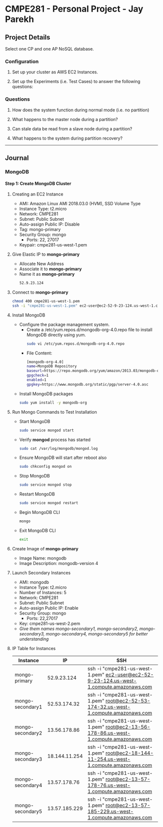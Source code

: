 # CMPE281 - Personal Project - Jay Parekh

## Project Details

Select one CP and one AP NoSQL database.

### Configuration

1. Set up your cluster as AWS EC2 Instances.

2. Set up the Experiments (i.e. Test Cases) to answer the following questions:

### Questions

1. How does the system function during normal mode (i.e. no partition)

2. What happens to the master node during a partition?

3. Can stale data be read from a slave node during a partition?

4. What happens to the system during partition recovery?

---

## Journal

### **MongoDB**

#### Step 1: Create MongoDB Cluster

1. Creating an EC2 Instance
    * AMI: Amazon Linux AMI 2018.03.0 (HVM), SSD Volume Type
    * Instance Type: t2.micro
    * Network: CMPE281
    * Subnet: Public Subnet
    * Auto-assign Public IP: Disable
    * Tag: mongo-primary
    * Security Group: mongo
      * Ports: 22, 27017
    * Keypair: cmpe281-us-west-1.pem

1. Give Elastic IP to **mongo-primary**
    * Allocate New Address
    * Associate it to **mongo-primary**
    * Name it as **mongo-primary**
        ```bash
        52.9.23.124
        ```

1. Connect to **mongo-primary**
     ```bash
    chmod 400 cmpe281-us-west-1.pem
    ssh -i "cmpe281-us-west-1.pem" ec2-user@ec2-52-9-23-124.us-west-1.compute.amazonaws.com
    ```

1. Install MongoDB
    * Configure the package management system.
        * Create a /etc/yum.repos.d/mongodb-org-4.0.repo file to install MongoDB directly using yum.
            ```bash
            sudo vi /etc/yum.repos.d/mongodb-org-4.0.repo
            ```
        * File Content:
            ```bash
            [mongodb-org-4.0]
            name=MongoDB Repository
            baseurl=https://repo.mongodb.org/yum/amazon/2013.03/mongodb-org/4.0/x86_64/
            gpgcheck=1
            enabled=1
            gpgkey=https://www.mongodb.org/static/pgp/server-4.0.asc
            ```
    * Install MongoDB packages
        ```bash
        sudo yum install -y mongodb-org
        ```
1. Run Mongo Commands to Test Installation
    * Start MongoDB
        ```bash
        sudo service mongod start
        ```
    * Verify **mongod** process has started
        ```bash
        sudo cat /var/log/mongodb/mongod.log 
        ```
    * Ensure MongoDB will start after reboot also
        ```bash
        sudo chkconfig mongod on
        ```
    * Stop MongoDB
        ```bash
        sudo service mongod stop
        ```
    * Restart MongoDB
        ```bash
        sudo service mongod restart
        ```
    * Begin MongoDB CLI
        ```bash
        mongo
        ```
    * Exit MongoDB CLI
        ```bash
        exit
        ```
1. Create Image of **mongo-primary**
    * Image Name: mongodb
    * Image Description: mongodb-version 4

1. Launch Secondary Instances
    * AMI: mongodb
    * Instance Type: t2.micro
    * Number of Instances: 5
    * Network: CMPE281
    * Subnet: Public Subnet
    * Auto-assign Public IP: Enable
    * Security Group: mongo
        * Ports: 22,27017
    * Key: cmpe281-us-west-2.pem
    * *Give them names mongo-secondary1, mongo-secondary2, mongo-secondary3, mongo-secondary4, mongo-secondary5 for better understanding*

1. IP Table for Instances

    |Instance|IP|SSH|
    |--------|--|---|
    |mongo-primary|52.9.23.124|ssh -i "cmpe281-us-west-1.pem" ec2-user@ec2-52-9-23-124.us-west-1.compute.amazonaws.com
    |mongo-secondary1|52.53.174.32|ssh -i "cmpe281-us-west-1.pem" root@ec2-52-53-174-32.us-west-1.compute.amazonaws.com
    |mongo-secondary2|13.56.178.86|ssh -i "cmpe281-us-west-1.pem" root@ec2-13-56-178-86.us-west-1.compute.amazonaws.com
    |mongo-secondary3|18.144.11.254|ssh -i "cmpe281-us-west-1.pem" root@ec2-18-144-11-254.us-west-1.compute.amazonaws.com
    |mongo-secondary4|13.57.178.76|ssh -i "cmpe281-us-west-1.pem" root@ec2-13-57-178-76.us-west-1.compute.amazonaws.com
    |mongo-secondary5|13.57.185.229|ssh -i "cmpe281-us-west-1.pem" root@ec2-13-57-185-229.us-west-1.compute.amazonaws.com